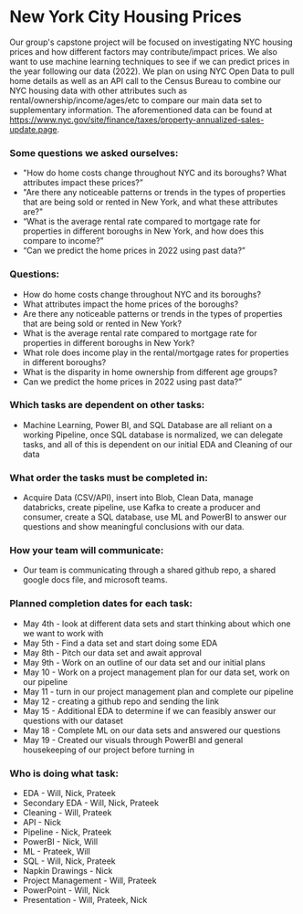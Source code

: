 # New York City Housing Prices
Our group's capstone project will be focused on investigating NYC housing prices and how different factors may contribute/impact prices. We also want to use machine learning techniques to see if we can predict prices in the year following our data (2022). We plan on using NYC Open Data to pull home details as well as an API call to the Census Bureau to combine our NYC housing data with other attributes such as rental/ownership/income/ages/etc to compare our main data set to supplementary information. The aforementioned data can be found at https://www.nyc.gov/site/finance/taxes/property-annualized-sales-update.page.

### Some questions we asked ourselves:
* "How do home costs change throughout NYC and its boroughs? What attributes impact these prices?”
* "Are there any noticeable patterns or trends in the types of properties that are being sold or rented in New York, and what these attributes are?"
* “What is the average rental rate compared to mortgage rate for properties in different boroughs in New York, and how does this compare to income?”
* “Can we predict the home prices in 2022 using past data?”

### Questions:
* How do home costs change throughout NYC and its boroughs? 
* What attributes impact the home prices of the boroughs?
* Are there any noticeable patterns or trends in the types of properties that are being sold or rented in New York? 
* What is the average rental rate compared to mortgage rate for properties in different boroughs in New York? 
* What role does income play in the rental/mortgage rates for properties in different boroughs?
* What is the disparity in home ownership from different age groups?
* Can we predict the home prices in 2022 using past data?”


### Which tasks are dependent on other tasks:
* Machine Learning, Power BI, and SQL Database are all reliant on a working Pipeline, once SQL database is normalized, we can delegate tasks, and all of this is dependent on our initial EDA and Cleaning of our data
### What order the tasks must be completed in:
* Acquire Data (CSV/API), insert into Blob, Clean Data, manage databricks, create pipeline, use Kafka to create a producer and consumer, create a SQL database, use ML and PowerBI to answer our questions and show meaningful conclusions with our data.
### How your team will communicate:
* Our team is communicating through a shared github repo, a shared google docs file, and microsoft teams. 
### Planned completion dates for each task:
* May 4th - look at different data sets and start thinking about which one we want to work with
* May 5th - Find a data set and start doing some EDA
* May 8th - Pitch our data set and await approval
* May 9th - Work on an outline of our data set and our initial plans
* May 10 - Work on a project management plan for our data set, work on our pipeline
* May 11 - turn in our project management plan and complete our pipeline
* May 12 - creating a github repo and sending the link
* May 15 - Additional EDA to determine if we can feasibly answer our questions with our dataset
* May 18 - Complete ML on our data sets and answered our questions
* May 19 - Created our visuals through PowerBI and general housekeeping of our project before turning in


### Who is doing what task:
* EDA - Will, Nick, Prateek
* Secondary EDA - Will, Nick, Prateek
* Cleaning - Will, Prateek
* API - Nick
* Pipeline - Nick, Prateek
* PowerBI - Nick, Will
* ML - Prateek, Will
* SQL - Will, Nick, Prateek
* Napkin Drawings - Nick
* Project Management - Will, Prateek
* PowerPoint - Will, Nick
* Presentation - Will, Prateek, Nick
